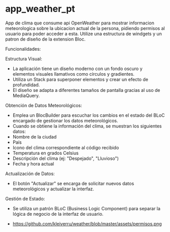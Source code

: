 # app_weather_pt

App de clima que consume api OpenWeather para mostrar informacion meteorologica sobre la ubicacion actual de la persona, pidiendo permisos al usuario para poder acceder a esta. Utilize una estructura de windgets y un patron de diseño de la extension Bloc.

Funcionalidades:

Estructura Visual:
- La aplicación tiene un diseño moderno con un fondo oscuro y elementos visuales llamativos como círculos y gradientes.
- Utiliza un Stack para superponer elementos y crear un efecto de profundidad.
- El diseño se adapta a diferentes tamaños de pantalla gracias al uso de MediaQuery.

Obtención de Datos Meteorológicos:
- Emplea un BlocBuilder para escuchar los cambios en el estado del BLoC encargado de gestionar los datos meteorológicos.
- Cuando se obtiene la información del clima, se muestran los siguientes datos:
- Nombre de la ciudad
- País
- Icono del clima correspondiente al código recibido
- Temperatura en grados Celsius
- Descripción del clima (ej: "Despejado", "Lluvioso")
- Fecha y hora actual

Actualización de Datos:
- El botón "Actualizar" se encarga de solicitar nuevos datos meteorológicos y actualizar la interfaz.

Gestión de Estado:
- Se utiliza un patrón BLoC (Business Logic Component) para separar la lógica de negocio de la interfaz de usuario.

- https://github.com/kleiverru/weather/blob/master/assets/permisos.png

